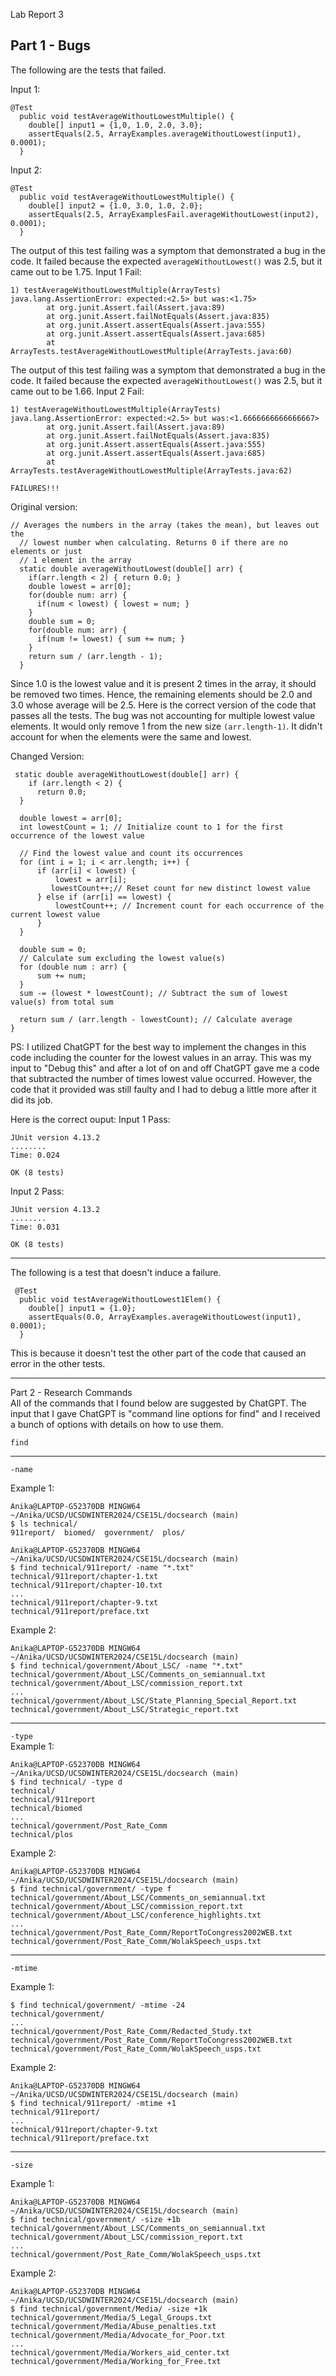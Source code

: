 Lab Report 3

Part 1 - Bugs
---
The following are the tests that failed.

Input 1:
``` 
@Test
  public void testAverageWithoutLowestMultiple() {
    double[] input1 = {1,0, 1.0, 2.0, 3.0};
    assertEquals(2.5, ArrayExamples.averageWithoutLowest(input1), 0.0001);
  }
```
Input 2:
```
@Test
  public void testAverageWithoutLowestMultiple() {
    double[] input2 = {1.0, 3.0, 1.0, 2.0};
    assertEquals(2.5, ArrayExamplesFail.averageWithoutLowest(input2), 0.0001);
  }
```
The output of this test failing was a symptom that demonstrated a bug in the code.  It failed because the expected ```averageWithoutLowest()``` was 2.5, but it came out to be 1.75. 
Input 1 Fail:
```
1) testAverageWithoutLowestMultiple(ArrayTests)
java.lang.AssertionError: expected:<2.5> but was:<1.75>
        at org.junit.Assert.fail(Assert.java:89)
        at org.junit.Assert.failNotEquals(Assert.java:835)
        at org.junit.Assert.assertEquals(Assert.java:555)
        at org.junit.Assert.assertEquals(Assert.java:685)
        at ArrayTests.testAverageWithoutLowestMultiple(ArrayTests.java:60)
```
The output of this test failing was a symptom that demonstrated a bug in the code.  It failed because the expected ```averageWithoutLowest()``` was 2.5, but it came out to be 1.66. 
Input 2 Fail:
```
1) testAverageWithoutLowestMultiple(ArrayTests)
java.lang.AssertionError: expected:<2.5> but was:<1.6666666666666667>
        at org.junit.Assert.fail(Assert.java:89)
        at org.junit.Assert.failNotEquals(Assert.java:835)
        at org.junit.Assert.assertEquals(Assert.java:555)
        at org.junit.Assert.assertEquals(Assert.java:685)
        at ArrayTests.testAverageWithoutLowestMultiple(ArrayTests.java:62)

FAILURES!!!
```
Original version:
```
// Averages the numbers in the array (takes the mean), but leaves out the
  // lowest number when calculating. Returns 0 if there are no elements or just
  // 1 element in the array
  static double averageWithoutLowest(double[] arr) {
    if(arr.length < 2) { return 0.0; }
    double lowest = arr[0];
    for(double num: arr) {
      if(num < lowest) { lowest = num; }
    }
    double sum = 0;
    for(double num: arr) {
      if(num != lowest) { sum += num; }
    }
    return sum / (arr.length - 1);
  }
```

Since 1.0 is the lowest value and it is present 2 times in the array, it should be removed two times. Hence, the remaining elements should be 2.0 and 3.0 whose average will be 2.5. 
Here is the correct version of the code that passes all the tests. The bug was not accounting for multiple lowest value elements. It would only remove 1 from the new size ```(arr.length-1)```. It didn't account for when the elements were the same and lowest. 

Changed Version:
```
 static double averageWithoutLowest(double[] arr) {
    if (arr.length < 2) {
      return 0.0;
  }

  double lowest = arr[0];
  int lowestCount = 1; // Initialize count to 1 for the first occurrence of the lowest value

  // Find the lowest value and count its occurrences
  for (int i = 1; i < arr.length; i++) {
      if (arr[i] < lowest) {
          lowest = arr[i];
         lowestCount++;// Reset count for new distinct lowest value
      } else if (arr[i] == lowest) {
          lowestCount++; // Increment count for each occurrence of the current lowest value
      }
  }

  double sum = 0;
  // Calculate sum excluding the lowest value(s)
  for (double num : arr) {
      sum += num;
  }
  sum -= (lowest * lowestCount); // Subtract the sum of lowest value(s) from total sum
 
  return sum / (arr.length - lowestCount); // Calculate average
}
```
PS: I utilized ChatGPT for the best way to implement the changes in this code including the counter for the lowest values in an array. 
This was my input to "Debug this" and after a lot of on and off ChatGPT gave me a code that subtracted the number of times lowest value occurred. However, the code that it provided was still faulty and I had to debug a little more after it did its job. 


Here is the correct ouput: 
Input 1 Pass:
```
JUnit version 4.13.2
........
Time: 0.024

OK (8 tests)
```
Input 2 Pass:
```
JUnit version 4.13.2
........
Time: 0.031

OK (8 tests)
```

---
The following is a test that doesn't induce a failure.
```
 @Test
  public void testAverageWithoutLowest1Elem() {
    double[] input1 = {1.0};
    assertEquals(0.0, ArrayExamples.averageWithoutLowest(input1), 0.0001);
  }
```
This is because it doesn't test the other part of the code that caused an error in the other tests. 

---
Part 2 - Research Commands  
All of the commands that I found below are suggested by ChatGPT. 
The input that I gave ChatGPT is "command line options for find" and I received a bunch of options with details on how to use them. 

``` find ```

---
 ``` -name ```
 
 Example 1:
 ```
 Anika@LAPTOP-G52370DB MINGW64 ~/Anika/UCSD/UCSDWINTER2024/CSE15L/docsearch (main)
$ ls technical/
911report/  biomed/  government/  plos/

Anika@LAPTOP-G52370DB MINGW64 ~/Anika/UCSD/UCSDWINTER2024/CSE15L/docsearch (main)
$ find technical/911report/ -name "*.txt"
technical/911report/chapter-1.txt
technical/911report/chapter-10.txt
...
technical/911report/chapter-9.txt
technical/911report/preface.txt
```

 Example 2:
 ```
Anika@LAPTOP-G52370DB MINGW64 ~/Anika/UCSD/UCSDWINTER2024/CSE15L/docsearch (main)
$ find technical/government/About_LSC/ -name "*.txt"
technical/government/About_LSC/Comments_on_semiannual.txt
technical/government/About_LSC/commission_report.txt
...
technical/government/About_LSC/State_Planning_Special_Report.txt
technical/government/About_LSC/Strategic_report.txt
```
---
 ``` -type ```  
 Example 1:
```
Anika@LAPTOP-G52370DB MINGW64 ~/Anika/UCSD/UCSDWINTER2024/CSE15L/docsearch (main)
$ find technical/ -type d 
technical/
technical/911report
technical/biomed
...
technical/government/Post_Rate_Comm
technical/plos
```

 Example 2:
 ```
Anika@LAPTOP-G52370DB MINGW64 ~/Anika/UCSD/UCSDWINTER2024/CSE15L/docsearch (main)
$ find technical/government/ -type f
technical/government/About_LSC/Comments_on_semiannual.txt
technical/government/About_LSC/commission_report.txt
technical/government/About_LSC/conference_highlights.txt
 ...
technical/government/Post_Rate_Comm/ReportToCongress2002WEB.txt
technical/government/Post_Rate_Comm/WolakSpeech_usps.txt
```
---
 ```-mtime ```
 
 Example 1:
 ```
 $ find technical/government/ -mtime -24
technical/government/
 ...
 technical/government/Post_Rate_Comm/Redacted_Study.txt
technical/government/Post_Rate_Comm/ReportToCongress2002WEB.txt
technical/government/Post_Rate_Comm/WolakSpeech_usps.txt
```

 Example 2:
```
Anika@LAPTOP-G52370DB MINGW64 ~/Anika/UCSD/UCSDWINTER2024/CSE15L/docsearch (main)
$ find technical/911report/ -mtime +1
technical/911report/
...
technical/911report/chapter-9.txt
technical/911report/preface.txt
```
---
 ```-size```  
 
 Example 1:  
 
 ```
Anika@LAPTOP-G52370DB MINGW64 ~/Anika/UCSD/UCSDWINTER2024/CSE15L/docsearch (main)  
$ find technical/government/ -size +1b  
technical/government/About_LSC/Comments_on_semiannual.txt  
technical/government/About_LSC/commission_report.txt  
...  
technical/government/Post_Rate_Comm/WolakSpeech_usps.txt  
```  

 Example 2:
 
 ```
Anika@LAPTOP-G52370DB MINGW64 ~/Anika/UCSD/UCSDWINTER2024/CSE15L/docsearch (main)
$ find technical/government/Media/ -size +1k  
technical/government/Media/5_Legal_Groups.txt  
technical/government/Media/Abuse_penalties.txt  
technical/government/Media/Advocate_for_Poor.txt  
...  
technical/government/Media/Workers_aid_center.txt  
technical/government/Media/Working_for_Free.txt  
```
 



